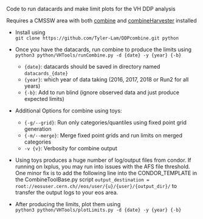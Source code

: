 Code to run datacards and make limit plots for the VH DDP analysis

Requires a CMSSW area with both [combine](https://cms-analysis.github.io/HiggsAnalysis-CombinedLimit/latest/#combine-v10-recommended-version) and [combineHarvester](https://cms-analysis.github.io/HiggsAnalysis-CombinedLimit/latest/#combineharvestercombinetools) installed

* Install using  
```git clone https://github.com/Tyler-Lam/DDPcombine.git python```

* Once you have the datacards, run combine to produce the limits using  
```python3 python/VHTools/runCombine.py -d {date} -y {year} {-b}```  
  * `{date}`: datacards should be saved in directory named `datacards_{date}`  
  * `{year}`: which year of data taking (2016, 2017, 2018 or Run2 for all years)  
  * `{-b}`: Add to run blind (ignore observed data and just produce expected limits)
* Additional Options for combine using toys:
  * `{-g/--grid}`: Run only categories/quantiles using fixed point grid generation
  * `{-m/--merge}`: Merge fixed point grids and run limits on merged categories
  * `-v {v}`: Verbosity for combine output
* Using toys produces a huge number of log/output files from condor. If running on lxplus, you may run into issues with the AFS file threshold. One minor fix is to add the following line into the CONDOR_TEMPLATE in the CombineToolBase.py script `output_destination = root://eosuser.cern.ch//eos/user/{u}/{user}/{output_dir}/` to transfer the output logs to your eos area.

* After producing the limits, plot them using  
```python3 python/VHTools/plotLimits.py -d {date} -y {year} {-b}```
